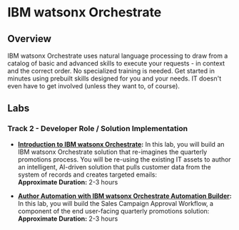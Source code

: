 # IBM watsonx Orchestrate
## Overview
IBM watsonx Orchestrate uses natural language processing to draw from a catalog of basic and advanced skills to execute your requests - in context and the correct order. No specialized training is needed. Get started in minutes using prebuilt skills designed for you and your needs. IT doesn't even have to get involved (unless they want to, of course).

## Labs

### **Track 2 - Developer Role / Solution Implementation** 
- **[Introduction to IBM watsonx Orchestrate](Lab%20Guide%20-%20Introduction%20to%20IBM%20watsonx%20Orchestrate.pdf):** In this lab, you will build an IBM watsonx Orchestrate solution that re-imagines the quarterly promotions process. You will be re-using the existing IT assets to author an intelligent, AI-driven solution that pulls customer data from the system of records and creates targeted emails:     
**Approximate Duration:** 2-3 hours

- **[Author Automation with IBM watsonx Orchestrate Automation Builder](Lab%20Guide%20-%20Author%20Automation%20with%20IBM%20watsonx%20Orchestrate%20Automation%20Builder.pdf):** In this lab, you will build the Sales Campaign Approval Workflow, a component of the end user-facing quarterly promotions solution:     
**Approximate Duration:** 2-3 hours
